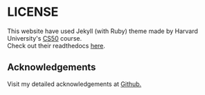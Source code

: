 # LICENSE
This website have used Jekyll (with Ruby) theme made by Harvard University's [CS50](https://cs50.harvard.edu/x/) course.   
Check out their readthedocs [here](https://cs50.readthedocs.io/themes/jekyll/).   

## Acknowledgements
Visit my detailed acknowledgements at [Github.](https://github.com/juni37/techblog/blob/main/README.md#acknowledgements)
